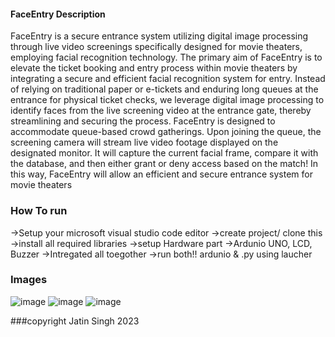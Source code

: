 #### FaceEntry Description

FaceEntry is a secure entrance system utilizing digital image processing through live video
screenings specifically designed for movie theaters, employing facial recognition technology. The
primary aim of FaceEntry is to elevate the ticket booking and entry process within movie theaters
by integrating a secure and efficient facial recognition system for entry. Instead of relying on
traditional paper or e-tickets and enduring long queues at the entrance for physical ticket checks,
we leverage digital image processing to identify faces from the live screening video at the entrance
gate, thereby streamlining and securing the process.
FaceEntry is designed to accommodate queue-based crowd gatherings. Upon joining the queue,
the screening camera will stream live video footage displayed on the designated monitor. It will
capture the current facial frame, compare it with the database, and then either grant or deny
access based on the match!
In this way, FaceEntry will allow an efficient and secure entrance system for movie theaters

### How To run
->Setup your microsoft visual studio code editor
->create project/ clone this 
->install all required libraries
->setup Hardware part 
->Ardunio UNO, LCD, Buzzer 
->Intregated all toegother 
->run both!! ardunio & .py using laucher

### Images
![image](https://github.com/Jasngh004/FaceEntry/assets/79835147/d5521e2c-c090-4794-8ba5-b53f235cfe5a)
![image](https://github.com/Jasngh004/FaceEntry/assets/79835147/dc829fb3-b809-4388-b82f-e75c33589053)
![image](https://github.com/Jasngh004/FaceEntry/assets/79835147/e634b855-31f8-4a14-9cd8-75ba6956a833)


###copyright
Jatin Singh 2023


